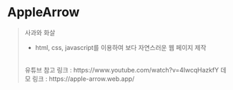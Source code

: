 # AppleArrow

> 사과와 화살
> - html, css, javascript를 이용하여 보다 자연스러운 웹 페이지 제작
> <br>
> 유튜브 참고 링크 : https://www.youtube.com/watch?v=4IwcqHazkfY
> 데모 링크 : https://apple-arrow.web.app/
